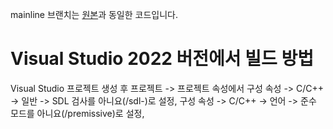 mainline 브랜치는 [원본](https://github.com/yeo32cjf/hmltotex_open)과 동일한 코드입니다.

# Visual Studio 2022 버전에서 빌드 방법
Visual Studio 프로젝트 생성 후 프로젝트 -> 프로젝트 속성에서 구성 속성 -> C/C++ -> 일반 -> SDL 검사를 아니요(/sdl-)로 설정, 구성 속성 -> C/C++ -> 언어 -> 준수 모드를 아니요(/premissive)로 설정, 
